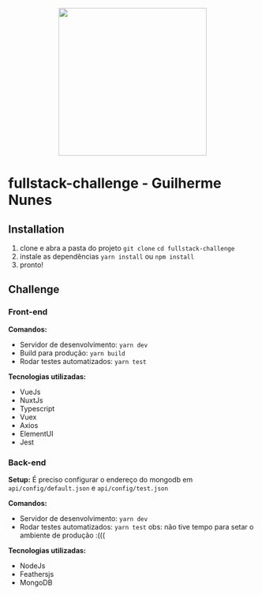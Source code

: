 <p  align="center">

<img  src="./Grupo 116@2x.png"  width="300">

</p>

  

# fullstack-challenge - Guilherme Nunes

## Installation

 1. clone e abra a pasta do projeto `git clone` `cd fullstack-challenge`
 2. instale as dependências `yarn install` ou `npm install`
 3. pronto!

## Challenge

### Front-end

**Comandos:**
- Servidor de desenvolvimento: `yarn dev`
- Build para produção: `yarn build`
- Rodar testes automatizados: `yarn test`


**Tecnologias utilizadas:**
 - VueJs
 - NuxtJs
 - Typescript
 - Vuex
 - Axios
 - ElementUI
 - Jest

### Back-end

**Setup:**
É preciso configurar o endereço do mongodb em `api/config/default.json` e `api/config/test.json`

**Comandos:**
- Servidor de desenvolvimento: `yarn dev`
- Rodar testes automatizados: `yarn test`
obs: não tive tempo para setar o ambiente de produção :((( 

**Tecnologias utilizadas:**

 - NodeJs
 - Feathersjs
 - MongoDB
